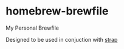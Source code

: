 # homebrew-brewfile
My Personal Brewfile

Designed to be used in conjuction with [strap](https://github.com/MikeMcQuaid/strap#features)
